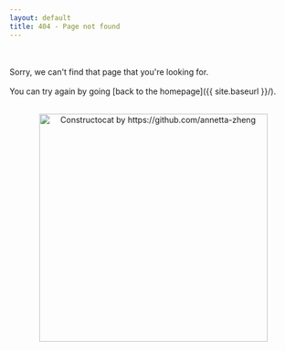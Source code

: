 ```yaml
---
layout: default
title: 404 - Page not found
---
```

<br><br>
Sorry, we can't find that page that you're looking for. 
<br>
<br>
You can try again by going [back to the homepage]({{ site.baseurl }}/).
<br><br>
<p align="center">
<img src="{{ site.baseurl }}/img/404.png" alt="Constructocat by https://github.com/annetta-zheng" style="width: 400px;"/>
</p>

